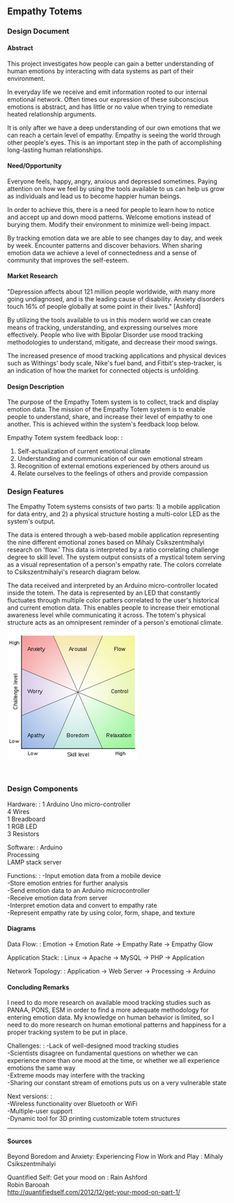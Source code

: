 <!-- 
*   Empathy Totems
*   Design Document 
*   Luis Cielak
*   2013-05-02
-->

## Empathy Totems

### Design Document

#### Abstract

<!-- Abstract: Why does the design exists? -->

This project investigates how people can gain a better understanding of human emotions by interacting with data systems as part of their environment.

In everyday life we receive and emit information rooted to our internal emotional network. Often times our expression of these subconscious emotions is abstract, and has little or no value when trying to remediate heated relationship arguments.

It is only after we have a deep understanding of our own emotions that we can reach a certain level of empathy. Empathy is seeing the world through other people's eyes. This is an important step in the path of accomplishing long-lasting human relationships.


#### Need/Opportunity

Everyone feels, happy, angry, anxious and depressed sometimes. Paying attention on how we feel by using the tools available to us can help us grow as individuals and lead us to become happier human beings.

In order to achieve this, there is a need for people to learn how to notice and accept up and down mood patterns. Welcome emotions instead of burying them. Modify their environment to minimize well-being impact.

By tracking emotion data we are able to see changes day to day, and week by week. Encounter patterns and discover behaviors. When sharing emotion data we achieve a level of connectedness and a sense of community that improves the self-esteem.


#### Market Research

"Depression affects about 121 million people worldwide, with many more going undiagnosed, and is the leading cause of disability. Anxiety disorders touch 16% of people globally at some point in their lives." [Ashford]

By utilizing the tools available to us in this modern world we can create means of tracking, understanding, and expressing ourselves more effectively. People who live with Bipolar Disorder use mood tracking methodologies to understand, mitigate, and decrease their mood swings.

The increased presence of mood tracking applications and physical devices such as Withings' body scale, Nike's fuel band, and Fitbit's step-tracker, is an indication of how the market for connected objects is unfolding.


#### Design Description

The purpose of the Empathy Totem system is to collect, track and display emotion data. The mission of the Empathy Totem system is to enable people to understand, share, and increase their level of empathy to one another. This is achieved within the system's feedback loop below.

Empathy Totem system feedback loop:
:
1. Self-actualization of current emotional climate
2. Understanding and communication of our own emotional stream
3. Recognition of external emotions experienced by others around us
4. Relate ourselves to the feelings of others and provide compassion

### Design Features

The Empathy Totem systems consists of two parts: 1) a mobile application for data entry, and 2) a physical structure hosting a multi-color LED as the system's output.

The data is entered through a web-based mobile application representing the nine different emotional zones based on Mihaly Csikszentmihalyi research on 'flow.' This data is interpreted by a ratio correlating challenge degree to skill level. The system output consists of a mystical totem serving as a visual representation of a person's empathy rate. The colors correlate to Csikszentmihalyi's research diagram below.

The data received and interpreted by an Arduino micro-controller located inside the totem. The data is represented by an LED that constantly fluctuates through multiple color patters correlated to the user's historical and current emotion data. This enables people to increase their emotional awareness level while communicating it across. The totem's physical structure acts as an omnipresent reminder of a person's emotional climate.

![Challenge vs. Skill](images/challenge-vs-skill.png)

<br>

### Design Components

<!-- Features: Hardware -->
Hardware:
:
1 Arduino Uno micro-controller  
4 Wires  
1 Breadboard  
1 RGB LED  
3 Resistors  


<!-- Features: Software -->
Software:
:
Arduino  
Processing  
LAMP stack server 

<!-- Features: Software Functions -->
Functions:
: 
-Input emotion data from a mobile device  
-Store emotion entries for further analysis  
-Send emotion data to an Arduino microcontroller  
-Receive emotion data from server  
-Interpret emotion data and convert to empathy rate  
-Represent empathy rate by using color, form, shape, and texture  


<!-- Diagrams -->
####  Diagrams

Data Flow:
:
Emotion &rarr; Emotion Rate &rarr; Empathy Rate &rarr; Empathy Glow

Application Stack:
:
Linux &rarr; Apache &rarr; MySQL &rarr; PHP &rarr; Application

Network Topology:
:
Application &rarr; Web Server &rarr; Processing &rarr; Arduino



<!-- Conclusion -->

#### Concluding Remarks

<!-- Personal postmortem: -->

I need to do more research on available mood tracking studies such as PANAA, PONS, ESM in order to find a more adequate methodology for entering emotion data. My knowledge on human behavior is limited, so I need to do more research on human emotional patterns and happiness for a proper tracking system to be put in place.

Challenges:
: 
-Lack of well-designed mood tracking studies  
-Scientists disagree on fundamental questions on whether we can experience more than one mood at the time, or whether we all experience emotions the same way  
-Extreme moods may interfere with the tracking  
-Sharing our constant stream of emotions puts us on a very vulnerable state  

Next versions:
:  
-Wireless functionality over Bluetooth or WiFi  
-Multiple-user support  
-Dynamic tool for 3D printing customizable totem structures

- - -

#### Sources

Beyond Boredom and Anxiety: Experiencing Flow in Work and Play
:   Mihaly Csikszentmihalyi

Quantified Self: Get your mood on
:   Rain Ashford  
    Robin Barooah  
    http://quantifiedself.com/2012/12/get-your-mood-on-part-1/
